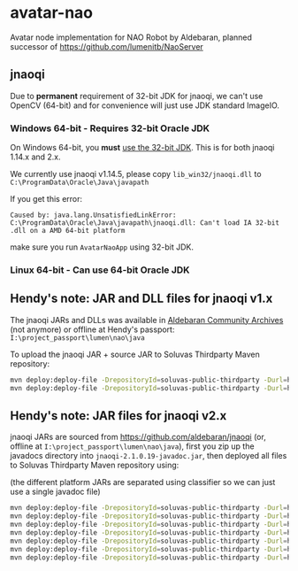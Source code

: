 # avatar-nao
Avatar node implementation for NAO Robot by Aldebaran, planned successor of https://github.com/lumenitb/NaoServer

## jnaoqi

Due to **permanent** requirement of 32-bit JDK for jnaoqi, we can't use OpenCV (64-bit) and for convenience
will just use JDK standard ImageIO.

### Windows 64-bit - Requires 32-bit Oracle JDK

On Windows 64-bit, you **must** [use the 32-bit JDK](https://github.com/aldebaran/jnaoqi/issues/1).
This is for both jnaoqi 1.14.x and 2.x.

We currently use jnaoqi v1.14.5, please copy `lib_win32/jnaoqi.dll` to `C:\ProgramData\Oracle\Java\javapath`

If you get this error:

    Caused by: java.lang.UnsatisfiedLinkError: C:\ProgramData\Oracle\Java\javapath\jnaoqi.dll: Can't load IA 32-bit .dll on a AMD 64-bit platform
    
make sure you run `AvatarNaoApp` using 32-bit JDK.
 
### Linux 64-bit - Can use 64-bit Oracle JDK

## Hendy's note: JAR and DLL files for jnaoqi v1.x

The jnaoqi JARs and DLLs was available in [Aldebaran Community Archives](https://community.aldebaran-robotics.com/resources/archives/) (not anymore)
or offline at Hendy's passport: `I:\project_passport\lumen\nao\java`

To upload the jnaoqi JAR + source JAR to Soluvas Thirdparty Maven repository:

```bash
mvn deploy:deploy-file -DrepositoryId=soluvas-public-thirdparty -Durl=http://nexus.bippo.co.id/nexus/content/repositories/soluvas-public-thirdparty/ -Dfile=lib/jnaoqi-1.14.5.jar -Dpackaging=jar -DgroupId=com.aldebaran -DartifactId=jnaoqi -Dversion=1.14.5
mvn deploy:deploy-file -DrepositoryId=soluvas-public-thirdparty -Durl=http://nexus.bippo.co.id/nexus/content/repositories/soluvas-public-thirdparty/ -Dfile=jnaoqi-1.14.5-sources.jar -Dpackaging=jar -DgroupId=com.aldebaran -DartifactId=jnaoqi -Dversion=1.14.5 -Dclassifier=sources
```

## Hendy's note: JAR files for jnaoqi v2.x

jnaoqi JARs are sourced from https://github.com/aldebaran/jnaoqi
(or, offline at `I:\project_passport\lumen\nao\java`),
first you zip up the javadocs directory into `jnaoqi-2.1.0.19-javadoc.jar`,
then deployed all files to Soluvas Thirdparty Maven repository using:

(the different platform JARs are separated using classifier so we can just use a single javadoc file)

```bash
mvn deploy:deploy-file -DrepositoryId=soluvas-public-thirdparty -Durl=http://nexus.bippo.co.id/nexus/content/repositories/soluvas-public-thirdparty/ -Dfile=jnaoqi-master/jars/jnaoqi-android-2.1.0.19.jar -Dpackaging=jar -DgroupId=com.aldebaran -DartifactId=jnaoqi -Dversion=2.1.0.19 -Dclassifier=android
mvn deploy:deploy-file -DrepositoryId=soluvas-public-thirdparty -Durl=http://nexus.bippo.co.id/nexus/content/repositories/soluvas-public-thirdparty/ -Dfile=jnaoqi-master/jars/jnaoqi-atom-2.1.0.19.jar -Dpackaging=jar -DgroupId=com.aldebaran -DartifactId=jnaoqi -Dversion=2.1.0.19 -Dclassifier=atom
mvn deploy:deploy-file -DrepositoryId=soluvas-public-thirdparty -Durl=http://nexus.bippo.co.id/nexus/content/repositories/soluvas-public-thirdparty/ -Dfile=jnaoqi-master/jars/jnaoqi-linux32-2.1.0.19.jar -Dpackaging=jar -DgroupId=com.aldebaran -DartifactId=jnaoqi -Dversion=2.1.0.19 -Dclassifier=linux32
mvn deploy:deploy-file -DrepositoryId=soluvas-public-thirdparty -Durl=http://nexus.bippo.co.id/nexus/content/repositories/soluvas-public-thirdparty/ -Dfile=jnaoqi-master/jars/jnaoqi-linux64-2.1.0.19.jar -Dpackaging=jar -DgroupId=com.aldebaran -DartifactId=jnaoqi -Dversion=2.1.0.19 -Dclassifier=linux64
mvn deploy:deploy-file -DrepositoryId=soluvas-public-thirdparty -Durl=http://nexus.bippo.co.id/nexus/content/repositories/soluvas-public-thirdparty/ -Dfile=jnaoqi-master/jars/jnaoqi-mac64-2.1.0.19.jar -Dpackaging=jar -DgroupId=com.aldebaran -DartifactId=jnaoqi -Dversion=2.1.0.19 -Dclassifier=mac64
mvn deploy:deploy-file -DrepositoryId=soluvas-public-thirdparty -Durl=http://nexus.bippo.co.id/nexus/content/repositories/soluvas-public-thirdparty/ -Dfile=jnaoqi-master/jars/jnaoqi-windows32-2.1.0.19.jar -Dpackaging=jar -DgroupId=com.aldebaran -DartifactId=jnaoqi -Dversion=2.1.0.19 -Dclassifier=windows32
mvn deploy:deploy-file -DrepositoryId=soluvas-public-thirdparty -Durl=http://nexus.bippo.co.id/nexus/content/repositories/soluvas-public-thirdparty/ -Dfile=jnaoqi-2.1.0.19-javadoc.jar -Dpackaging=jar -DgroupId=com.aldebaran -DartifactId=jnaoqi -Dversion=2.1.0.19 -Dclassifier=javadoc
```
